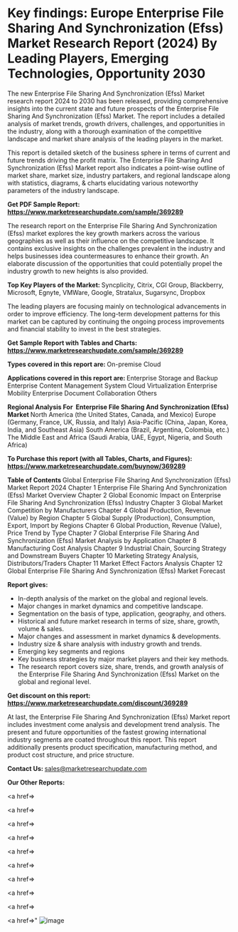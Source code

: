 # Key findings: Europe Enterprise File Sharing And Synchronization (Efss) Market Research Report (2024) By Leading Players, Emerging Technologies, Opportunity 2030

The new Enterprise File Sharing And Synchronization (Efss) Market research report 2024 to 2030 has been released, providing comprehensive insights into the current state and future prospects of the Enterprise File Sharing And Synchronization (Efss) Market. The report includes a detailed analysis of market trends, growth drivers, challenges, and opportunities in the industry, along with a thorough examination of the competitive landscape and market share analysis of the leading players in the market.

This report is detailed sketch of the business sphere in terms of current and future trends driving the profit matrix. The Enterprise File Sharing And Synchronization (Efss) Market report also indicates a point-wise outline of market share, market size, industry partakers, and regional landscape along with statistics, diagrams, &amp; charts elucidating various noteworthy parameters of the industry landscape.

<strong><b>Get PDF Sample Report: <a href=https://www.marketresearchupdate.com/sample/369289>https://www.marketresearchupdate.com/sample/369289</a></b></strong>

The research report on the Enterprise File Sharing And Synchronization (Efss) market explores the key growth markers across the various geographies as well as their influence on the competitive landscape. It contains exclusive insights on the challenges prevalent in the industry and helps businesses idea countermeasures to enhance their growth. An elaborate discussion of the opportunities that could potentially propel the industry growth to new heights is also provided.

<strong><b>Top Key Players of the Market:
</b></strong>Syncplicity, Citrix, CGI Group, Blackberry, Microsoft, Egnyte, VMWare, Google, Stratalux, Sugarsync, Dropbox<strong><b>
</b></strong>

The leading players are focusing mainly on technological advancements in order to improve efficiency. The long-term development patterns for this market can be captured by continuing the ongoing process improvements and financial stability to invest in the best strategies.

<strong><b>Get Sample Report with Tables and Charts: <a href=https://www.marketresearchupdate.com/sample/369289>https://www.marketresearchupdate.com/sample/369289</a></b></strong>

<strong><b>Types covered in this report are:
</b></strong>On-premise
Cloud<strong><b>
</b></strong>

<strong><b>Applications covered in this report are:
</b></strong>Enterprise Storage and Backup
Enterprise Content Management System
Cloud Virtualization
Enterprise Mobility
Enterprise Document Collaboration
Others<strong><b>
</b></strong>

<strong><b>Regional Analysis For  Enterprise File Sharing And Synchronization (Efss) Market</b></strong><strong><b>
</b></strong>North America (the United States, Canada, and Mexico)
Europe (Germany, France, UK, Russia, and Italy)
Asia-Pacific (China, Japan, Korea, India, and Southeast Asia)
South America (Brazil, Argentina, Colombia, etc.)
The Middle East and Africa (Saudi Arabia, UAE, Egypt, Nigeria, and South Africa)

<strong><b>To Purchase this report (with all Tables, Charts, and Figures): <a href=https://www.marketresearchupdate.com/buynow/369289>https://www.marketresearchupdate.com/buynow/369289</a></b></strong>

<strong><b>Table of Contents</b></strong><strong><b>
</b></strong>Global Enterprise File Sharing And Synchronization (Efss) Market Report 2024
Chapter 1 Enterprise File Sharing And Synchronization (Efss) Market Overview
Chapter 2 Global Economic Impact on Enterprise File Sharing And Synchronization (Efss) Industry
Chapter 3 Global Market Competition by Manufacturers
Chapter 4 Global Production, Revenue (Value) by Region
Chapter 5 Global Supply (Production), Consumption, Export, Import by Regions
Chapter 6 Global Production, Revenue (Value), Price Trend by Type
Chapter 7 Global Enterprise File Sharing And Synchronization (Efss) Market Analysis by Application
Chapter 8 Manufacturing Cost Analysis
Chapter 9 Industrial Chain, Sourcing Strategy and Downstream Buyers
Chapter 10 Marketing Strategy Analysis, Distributors/Traders
Chapter 11 Market Effect Factors Analysis
Chapter 12 Global Enterprise File Sharing And Synchronization (Efss) Market Forecast

<strong><b>Report gives:</b></strong>

- In-depth analysis of the market on the global and regional levels.
- Major changes in market dynamics and competitive landscape.
- Segmentation on the basis of type, application, geography, and others.
- Historical and future market research in terms of size, share, growth, volume &amp; sales.
- Major changes and assessment in market dynamics &amp; developments.
- Industry size &amp; share analysis with industry growth and trends.
- Emerging key segments and regions
- Key business strategies by major market players and their key methods.
- The research report covers size, share, trends, and growth analysis of the Enterprise File Sharing And Synchronization (Efss) Market on the global and regional level.

<strong><b>Get discount on this report: <a href=https://www.marketresearchupdate.com/discount/369289>https://www.marketresearchupdate.com/discount/369289</a></b></strong>

At last, the Enterprise File Sharing And Synchronization (Efss) Market report includes investment come analysis and development trend analysis. The present and future opportunities of the fastest growing international industry segments are coated throughout this report. This report additionally presents product specification, manufacturing method, and product cost structure, and price structure.

<strong><b>Contact Us:
</b></strong>sales@marketresearchupdate.com

<strong>Our Other Reports:</strong>

<a href=></a>

<a href=></a>

<a href=></a>

<a href=></a>

<a href=></a>

<a href=></a>

<a href=></a>

<a href=></a>

<a href=></a>

<a href=></a>"
![image](https://github.com/Gayatrikarjule/Market-Analysis-360/assets/97346546/7600859c-fcfc-4c71-af35-ca20e3320e9b)
